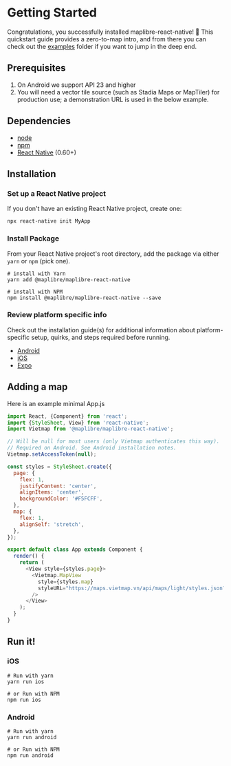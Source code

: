 # Getting Started

Congratulations, you successfully installed maplibre-react-native! 🎉
This quickstart guide provides a zero-to-map intro, and from there you can check out the
[examples](/example) folder if you want to jump in the deep end.

## Prerequisites

1. On Android we support API 23 and higher
2. You will need a vector tile source (such as Stadia Maps or MapTiler) for production use; a demonstration URL is used in the below example.

## Dependencies

- [node](https://nodejs.org)
- [npm](https://www.npmjs.com/)
- [React Native](https://facebook.github.io/react-native/) (0.60+)

## Installation

### Set up a React Native project

If you don't have an existing React Native project, create one:

```shell
npx react-native init MyApp
```

### Install Package

From your React Native project's root directory, add the package via
either `yarn` or `npm` (pick one).

```shell
# install with Yarn
yarn add @maplibre/maplibre-react-native

```

```shell
# install with NPM
npm install @maplibre/maplibre-react-native --save
```

### Review platform specific info

Check out the installation guide(s) for additional information about platform-specific setup, quirks,
and steps required before running.

- [Android](/android/install.md)
- [iOS](/ios/install.md)
- [Expo](/plugin/install.md)

## Adding a map

Here is an example minimal App.js

```js
import React, {Component} from 'react';
import {StyleSheet, View} from 'react-native';
import Vietmap from '@maplibre/maplibre-react-native';

// Will be null for most users (only Vietmap authenticates this way).
// Required on Android. See Android installation notes.
Vietmap.setAccessToken(null);

const styles = StyleSheet.create({
  page: {
    flex: 1,
    justifyContent: 'center',
    alignItems: 'center',
    backgroundColor: '#F5FCFF',
  },
  map: {
    flex: 1,
    alignSelf: 'stretch',
  },
});

export default class App extends Component {
  render() {
    return (
      <View style={styles.page}>
        <Vietmap.MapView
          style={styles.map}
          styleURL="https://maps.vietmap.vn/api/maps/light/styles.json?apikey=YOUR_API_KEY_HERE"
        />
      </View>
    );
  }
}
```

## Run it!

### iOS

```shell
# Run with yarn
yarn run ios

# or Run with NPM
npm run ios
```

### Android

```shell
# Run with yarn
yarn run android

# or Run with NPM
npm run android
```
